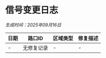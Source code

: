 ﻿# 信号变更日志
*生成时间：2025年09月16日*

| 日期 | 路口ID | 区域类型 | 修复描述 |
|------|--------|----------|----------|
| - | 无修复记录 | - | - |